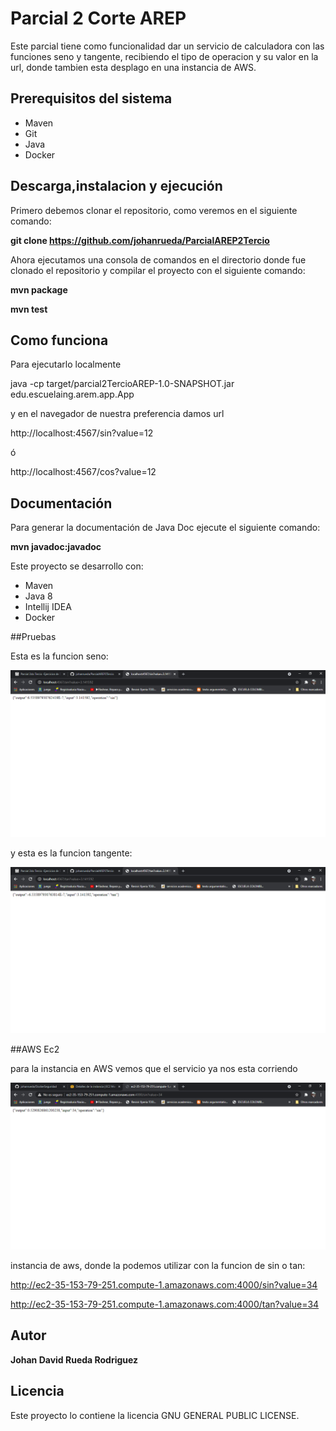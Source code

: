 # Parcial 2 Corte AREP

Este parcial tiene como funcionalidad dar un servicio de calculadora con las funciones seno y tangente, recibiendo el tipo de operacion y su valor en la url, donde tambien esta desplago en una instancia de AWS.

## Prerequisitos del sistema
* Maven
* Git
* Java
* Docker

## Descarga,instalacion y ejecución
Primero debemos clonar el repositorio, como veremos en el siguiente comando:

**git clone https://github.com/johanrueda/ParcialAREP2Tercio**

Ahora ejecutamos una consola de comandos en el directorio donde fue clonado el repositorio y compilar el proyecto con el siguiente comando:

**mvn package**

**mvn test**

## Como funciona

Para ejecutarlo localmente 

java -cp target/parcial2TercioAREP-1.0-SNAPSHOT.jar edu.escuelaing.arem.app.App

y en el navegador de nuestra preferencia damos url

http://localhost:4567/sin?value=12

ó

http://localhost:4567/cos?value=12

## Documentación

Para generar la documentación de Java Doc ejecute el siguiente comando:

**mvn javadoc:javadoc**


Este proyecto se desarrollo con:
* Maven
* Java 8
* Intellij IDEA
* Docker

##Pruebas

Esta es la funcion seno:

![](imagenes/sin.PNG)

y esta es la funcion tangente:

![](imagenes/tan.PNG)


##AWS Ec2

para la instancia en AWS vemos que el servicio ya nos esta corriendo

![](imagenes/aws.PNG)

instancia de aws, donde la podemos utilizar con la funcion de sin o tan:

http://ec2-35-153-79-251.compute-1.amazonaws.com:4000/sin?value=34

http://ec2-35-153-79-251.compute-1.amazonaws.com:4000/tan?value=34

## Autor

**Johan David Rueda Rodriguez**

## Licencia
Este proyecto lo contiene la licencia GNU GENERAL PUBLIC LICENSE.
